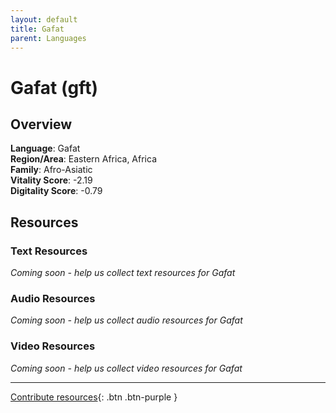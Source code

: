 ```yaml
---
layout: default
title: Gafat
parent: Languages
---
```


# Gafat (gft)

## Overview

**Language**: Gafat  
**Region/Area**: Eastern Africa, Africa  
**Family**: Afro-Asiatic  
**Vitality Score**: -2.19  
**Digitality Score**: -0.79  

## Resources

### Text Resources
*Coming soon - help us collect text resources for Gafat*

### Audio Resources
*Coming soon - help us collect audio resources for Gafat*

### Video Resources
*Coming soon - help us collect video resources for Gafat*

---

[Contribute resources](https://fairtrain.github.io/){: .btn .btn-purple }

